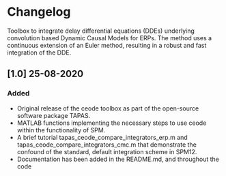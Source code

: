 # Changelog
Toolbox to integrate delay differential equations (DDEs) underlying convolution based Dynamic Causal Models for ERPs. 
The method uses a continuous extension of an Euler method, resulting in a robust and fast integration of the DDE.


## [1.0] 25-08-2020

### Added
- Original release of the ceode toolbox as part of the open-source software package TAPAS.
- MATLAB functions implementing the necessary steps to use ceode within the functionality of SPM.
- A brief tutorial tapas_ceode_compare_integrators_erp.m and tapas_ceode_compare_integrators_cmc.m that demonstrate 
the confound of the standard, default integration scheme in SPM12.
- Documentation has been added in the README.md, and throughout the code 


